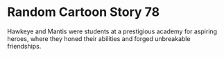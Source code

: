 # Random Cartoon Story 78

Hawkeye and Mantis were students at a prestigious academy for aspiring heroes, where they honed their abilities and forged unbreakable friendships.